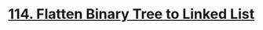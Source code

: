 # [114. Flatten Binary Tree to Linked List](https://leetcode.com/problems/flatten-binary-tree-to-linked-list/)
